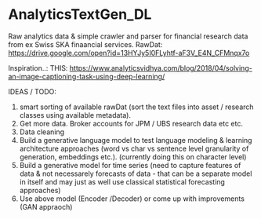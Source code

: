 # AnalyticsTextGen_DL

Raw analytics data & simple crawler and parser for financial research data from ex Swiss SKA finaancial services.
RawDat:
https://drive.google.com/open?id=13HYJy5I0FLyhtf-aF3V_E4N_CFMnqx7o

Inspiration..:
THIS: https://www.analyticsvidhya.com/blog/2018/04/solving-an-image-captioning-task-using-deep-learning/


IDEAS / TODO:
1. smart sorting of available rawDat (sort the text files into asset / research classes using available metadata).
2. Get more data. Broker accounts for JPM / UBS research data etc etc.
3. Data cleaning
4. Build a generative language model to test language modeling & learning architecture approaches (word vs char vs sentence level granularity of generation, embeddings etc.). (currently doing this on character level)
5. Build a generative model for time series (need to capture features of data & not necessarely forecasts of data - that can be a separate model in itself and may just as well use classical statistical forecasting approaches)
6. Use above model (Encoder /Decoder) or come up with improvements (GAN appraoch)



